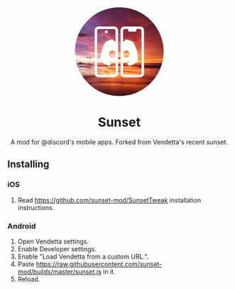 <div align="center">

  <img src="images/icon.png" alt="Sunset logo" width="200px" style="border-radius: 50%" />
  
  # Sunset

  A mod for @discord's mobile apps. Forked from Vendetta's recent sunset.

</div>

## Installing 

### iOS
1. Read https://github.com/sunset-mod/SunsetTweak installation instructions.

### Android
1. Open Vendetta settings.
2. Enable Developer settings.
3. Enable "Load Vendetta from a custom URL.".
4. Paste https://raw.githubusercontent.com/sunset-mod/builds/master/sunset.js in it.
5. Reload.
